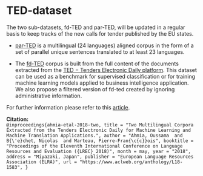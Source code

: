 # TED-dataset
The two sub-datasets, fd-TED and par-TED, will be updated in a regular basis to keep tracks of the new calls for
tender published by the EU states.

- [par-TED](http://share-irisa.univ-ubs.fr/octopusted/pub/par-TED/) is a multilingual (24 languages) aligned corpus in the form of a set of parallel unique sentences translated to at least 23 languages.

- The [fd-TED](http://share-irisa.univ-ubs.fr/octopusted/pub/fd-TED/) corpus is built from the full content of the documents extracted from the  [TED − Tenders Electronic Daily platform](https://ted.europa.eu). This dataset can be used as a benchmark for supervised classification or for training machine learning models applied to business intelligence application.
We also propose a filtered version of fd-ted created by ignoring administrative information.

 [comment]: <> (***NB: The currently published dataset, contains only filtered documents. The raw version will be soon available***)
 
 For further information please refer to this [article](http://www.lrec-conf.org/proceedings/lrec2018/pdf/832.pdf).
 
 **Citation:**
 \
 ``@inproceedings{ahmia-etal-2018-two,
    title = "Two Multilingual Corpora Extracted from the Tenders Electronic Daily for Machine Learning and Machine Translation Applications.",
    author = "Ahmia, Oussama  and
      B{\'e}chet, Nicolas  and
      Marteau, Pierre-Fran{\c{c}}ois",
    booktitle = "Proceedings of the Eleventh International Conference on Language Resources and Evaluation ({LREC} 2018)",
    month = may,
    year = "2018",
    address = "Miyazaki, Japan",
    publisher = "European Language Resources Association (ELRA)",
    url = "https://www.aclweb.org/anthology/L18-1583",
}``
